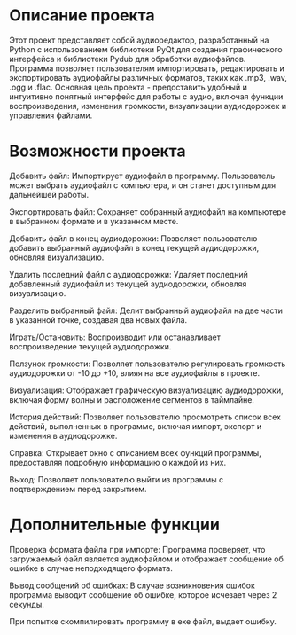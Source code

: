 # Описание проекта
Этот проект представляет собой аудиоредактор, разработанный на Python с использованием библиотеки PyQt для создания графического интерфейса и библиотеки Pydub для обработки аудиофайлов. Программа позволяет пользователям импортировать, редактировать и экспортировать аудиофайлы различных форматов, таких как .mp3, .wav, .ogg и .flac. Основная цель проекта - предоставить удобный и интуитивно понятный интерфейс для работы с аудио, включая функции воспроизведения, изменения громкости, визуализации аудиодорожек и управления файлами.

# Возможности проекта
Добавить файл: Импортирует аудиофайл в программу. Пользователь может выбрать аудиофайл с компьютера, и он станет доступным для дальнейшей работы.

Экспортировать файл: Сохраняет собранный аудиофайл на компьютере в выбранном формате и в указанном месте.

Добавить файл в конец аудиодорожки: Позволяет пользователю добавить выбранный аудиофайл в конец текущей аудиодорожки, обновляя визуализацию.

Удалить последний файл с аудиодорожки: Удаляет последний добавленный аудиофайл из текущей аудиодорожки, обновляя визуализацию.

Разделить выбранный файл: Делит выбранный аудиофайл на две части в указанной точке, создавая два новых файла.

Играть/Остановить: Воспроизводит или останавливает воспроизведение текущей аудиодорожки.

Ползунок громкости: Позволяет пользователю регулировать громкость аудиодорожки от -10 до +10, влияя на все аудиофайлы в проекте.

Визуализация: Отображает графическую визуализацию аудиодорожки, включая форму волны и расположение сегментов в таймлайне.

История действий: Позволяет пользователю просмотреть список всех действий, выполненных в программе, включая импорт, экспорт и изменения в аудиодорожке.

Справка: Открывает окно с описанием всех функций программы, предоставляя подробную информацию о каждой из них.

Выход: Позволяет пользователю выйти из программы с подтверждением перед закрытием.

# Дополнительные функции
Проверка формата файла при импорте: Программа проверяет, что загружаемый файл является аудиофайлом и отображает сообщение об ошибке в случае неподходящего формата.

Вывод сообщений об ошибках: В случае возникновения ошибок программа выводит сообщение об ошибке, которое исчезает через 2 секунды.


При попытке скомпилировать программу в ехе файл, выдает ошибку.

